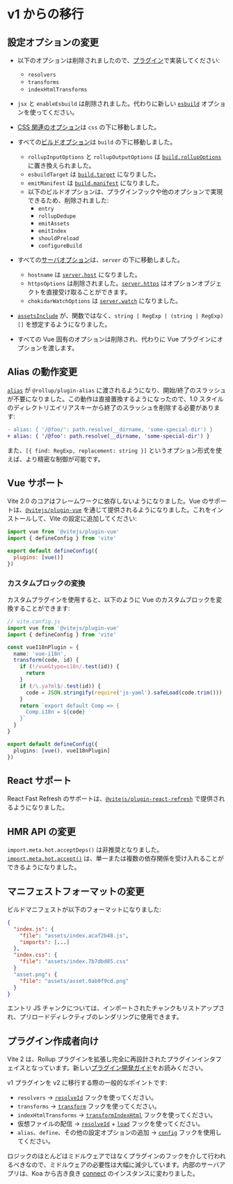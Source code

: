# v1 からの移行

## 設定オプションの変更

- 以下のオプションは削除されましたので、[プラグイン](./api-plugin)で実装してください:

  - `resolvers`
  - `transforms`
  - `indexHtmlTransforms`

- `jsx` と `enableEsbuild` は削除されました。代わりに新しい [`esbuild`](/config/#esbuild) オプションを使ってください。

- [CSS 関連のオプション](/config/#css-modules)は `css` の下に移動しました。

- すべての[ビルドオプション](/config/#ビルドオプション)は `build` の下に移動しました。

  - `rollupInputOptions` と `rollupOutputOptions` は [`build.rollupOptions`](/config/#build-rollupoptions) に置き換えられました。
  - `esbuildTarget` は [`build.target`](/config/#build-target) になりました。
  - `emitManifest` は [`build.manifest`](/config/#build-manifest) になりました。
  - 以下のビルドオプションは、プラグインフックや他のオプションで実現できるため、削除されました:
    - `entry`
    - `rollupDedupe`
    - `emitAssets`
    - `emitIndex`
    - `shouldPreload`
    - `configureBuild`

- すべての[サーバオプション](/config/#サーバオプション)は、`server` の下に移動しました。


  - `hostname` は [`server.host`](/config/#server-host) になりました。
  - `httpsOptions` は削除されました。[`server.https`](/config/#server-https) はオプションオブジェクトを直接受け取ることができます。
  - `chokidarWatchOptions` は [`server.watch`](/config/#server-watch) になりました。

- [`assetsInclude`](/config/#assetsinclude) が、関数ではなく、`string | RegExp | (string | RegExp)[]` を想定するようになりました。

- すべての Vue 固有のオプションは削除され、代わりに Vue プラグインにオプションを渡します。

## Alias の動作変更

[`alias`](/config/#resolve-alias) が `@rollup/plugin-alias` に渡されるようになり、開始/終了のスラッシュが不要になりました。この動作は直接置換するようになったので、1.0 スタイルのディレクトリエイリアスキーから終了のスラッシュを削除する必要があります:

```diff
- alias: { '/@foo/': path.resolve(__dirname, 'some-special-dir') }
+ alias: { '/@foo': path.resolve(__dirname, 'some-special-dir') }
```

また、`[{ find: RegExp, replacement: string }]` というオプション形式を使えば、より精密な制御が可能です。

## Vue サポート

Vite 2.0 のコアはフレームワークに依存しないようになりました。Vue のサポートは、[`@vitejs/plugin-vue`](https://github.com/vitejs/vite/tree/main/packages/plugin-vue) を通じて提供されるようになりました。これをインストールして、Vite の設定に追加してください:

```js
import vue from '@vitejs/plugin-vue'
import { defineConfig } from 'vite'

export default defineConfig({
  plugins: [vue()]
})
```

### カスタムブロックの変換

カスタムプラグインを使用すると、以下のように Vue のカスタムブロックを変換することができます:

```ts
// vite.config.js
import vue from '@vitejs/plugin-vue'
import { defineConfig } from 'vite'

const vueI18nPlugin = {
  name: 'vue-i18n',
  transform(code, id) {
    if (!/vue&type=i18n/.test(id)) {
      return
    }
    if (/\.ya?ml$/.test(id)) {
      code = JSON.stringify(require('js-yaml').safeLoad(code.trim()))
    }
    return `export default Comp => {
      Comp.i18n = ${code}
    }`
  }
}

export default defineConfig({
  plugins: [vue(), vueI18nPlugin]
})
```

## React サポート

React Fast Refresh のサポートは、[`@vitejs/plugin-react-refresh`](https://github.com/vitejs/vite/tree/main/packages/plugin-react-refresh) で提供されるようになりました。

## HMR API の変更

`import.meta.hot.acceptDeps()` は非推奨となりました。[`import.meta.hot.accept()`](./api-hmr#hot-accept-deps-cb) は、単一または複数の依存関係を受け入れることができるようになりました。

## マニフェストフォーマットの変更

ビルドマニフェストが以下のフォーマットになりました:

```json
{
  "index.js": {
    "file": "assets/index.acaf2b48.js",
    "imports": [...]
  },
  "index.css": {
    "file": "assets/index.7b7dbd85.css"
  }
  "asset.png": {
    "file": "assets/asset.0ab0f9cd.png"
  }
}
```

エントリ JS チャンクについては、インポートされたチャンクもリストアップされ、プリロードディレクティブのレンダリングに使用できます。

## プラグイン作成者向け

Vite 2 は、Rollup プラグインを拡張し完全に再設計されたプラグインインタフェイスとなっています。新しい[プラグイン開発ガイド](./api-plugin)をお読みください。

v1 プラグインを v2 に移行する際の一般的なポイントです:

- `resolvers` -> [`resolveId`](https://rollupjs.org/guide/en/#resolveid) フックを使ってください。
- `transforms` -> [`transform`](https://rollupjs.org/guide/en/#transform) フックを使ってください。
- `indexHtmlTransforms` -> [`transformIndexHtml`](./api-plugin#transformindexhtml) フックを使ってください。
- 仮想ファイルの配信 -> [`resolveId`](https://rollupjs.org/guide/en/#resolveid) + [`load`](https://rollupjs.org/guide/en/#load) フックを使ってください。
- `alias`、`define`、その他の設定オプションの追加 -> [`config`](./api-plugin#config) フックを使用してください。

ロジックのほとんどはミドルウェアではなくプラグインのフックを介して行われるべきなので、ミドルウェアの必要性は大幅に減少しています。内部のサーバアプリは、Koa から古き良き [connect](https://github.com/senchalabs/connect) のインスタンスに変わりました。
